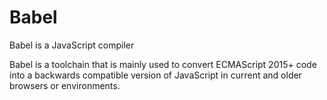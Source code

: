 # Babel

Babel is a JavaScript compiler​

Babel is a toolchain that is mainly used to convert ECMAScript 2015+ code into a backwards compatible version of JavaScript in current and older browsers or environments.
